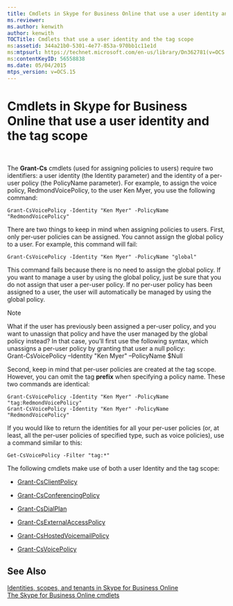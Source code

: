 ```yaml
---
title: Cmdlets in Skype for Business Online that use a user identity and the tag scope
ms.reviewer: 
ms.author: kenwith
author: kenwith
TOCTitle: Cmdlets that use a user identity and the tag scope
ms:assetid: 344a21b0-5301-4e77-853a-970bb1c11e1d
ms:mtpsurl: https://technet.microsoft.com/en-us/library/Dn362781(v=OCS.15)
ms:contentKeyID: 56558838
ms.date: 05/04/2015
mtps_version: v=OCS.15
---
```


# Cmdlets in Skype for Business Online that use a user identity and the tag scope

 


The **Grant-Cs** cmdlets (used for assigning policies to users) require two identifiers: a user identity (the Identity parameter) and the identity of a per-user policy (the PolicyName parameter). For example, to assign the voice policy, RedmondVoicePolicy, to the user Ken Myer, you use the following command:

    Grant-CsVoicePolicy -Identity "Ken Myer" -PolicyName "RedmondVoicePolicy"

There are two things to keep in mind when assigning policies to users. First, only per-user policies can be assigned. You cannot assign the global policy to a user. For example, this command will fail:

    Grant-CsVoicePolicy -Identity "Ken Myer" -PolicyName "global"

This command fails because there is no need to assign the global policy. If you want to manage a user by using the global policy, just be sure that you do not assign that user a per-user policy. If no per-user policy has been assigned to a user, the user will automatically be managed by using the global policy.


> [!NOTE]  
> What if the user has previously been assigned a per-user policy, and you want to unassign that policy and have the user managed by the global policy instead? In that case, you’ll first use the following syntax, which unassigns a per-user policy by granting that user a null policy:<BR>Grant-CsVoicePolicy –Identity "Ken Myer" –PolicyName $Null



Second, keep in mind that per-user policies are created at the tag scope. However, you can omit the tag **prefix** when specifying a policy name. These two commands are identical:

    Grant-CsVoicePolicy -Identity "Ken Myer" -PolicyName "tag:RedmondVoicePolicy"
    Grant-CsVoicePolicy -Identity "Ken Myer" -PolicyName "RedmondVoicePolicy"

If you would like to return the identities for all your per-user policies (or, at least, all the per-user policies of specified type, such as voice policies), use a command similar to this:

    Get-CsVoicePolicy -Filter "tag:*"

The following cmdlets make use of both a user Identity and the tag scope:

  - [Grant-CsClientPolicy](https://technet.microsoft.com/en-us/library/gg412942\(v=ocs.15\))

  - [Grant-CsConferencingPolicy](https://technet.microsoft.com/en-us/library/gg425937\(v=ocs.15\))

  - [Grant-CsDialPlan](https://technet.microsoft.com/en-us/library/gg398547\(v=ocs.15\))

  - [Grant-CsExternalAccessPolicy](https://technet.microsoft.com/en-us/library/gg425942\(v=ocs.15\))

  - [Grant-CsHostedVoicemailPolicy](https://technet.microsoft.com/en-us/library/gg412829\(v=ocs.15\))

  - [Grant-CsVoicePolicy](https://technet.microsoft.com/en-us/library/gg398828\(v=ocs.15\))

## See Also


[Identities, scopes, and tenants in Skype for Business Online](identities-scopes-and-tenants-in-skype-for-business-online.md)  
[The Skype for Business Online cmdlets](https://technet.microsoft.com/en-us/library/dn362817\(v=ocs.15\))

